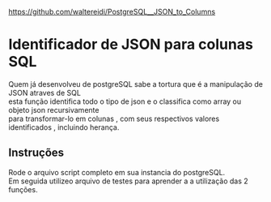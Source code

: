 https://github.com/waltereidi/PostgreSQL__JSON_to_Columns
<h1>Identificador de JSON para colunas SQL</h1>
<p>Quem já desenvolveu de postgreSQL sabe a tortura que é a manipulação de JSON atraves de SQL</br>
esta função identifica todo o tipo de json e o classifica como array ou objeto json recursivamente</br>
para transformar-lo em colunas , com seus respectivos valores identificados , incluindo herança.
</p>
<h2>Instruções</h2>
<p>Rode o arquivo script completo em sua instancia do postgreSQL. </br>
Em seguida utilizeo arquivo de testes para aprender a a utilização das 2 funções.
</p>
